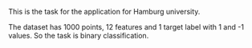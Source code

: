 This is the task for the application for Hamburg university.

The dataset has 1000 points, 12 features and 1 target label with 1 and -1 values. So the task is binary classification.

